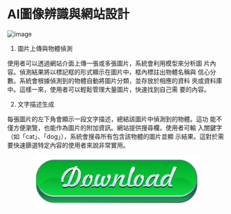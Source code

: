 # AI圖像辨識與網站設計

![image](https://github.com/user-attachments/assets/32bfb973-a021-4577-8701-6dfeb1c4f298)


1. 圖片上傳與物體偵測 

使用者可以透過網站介面上傳一張或多張圖片，系統會利用模型來分析圖
片內容。偵測結果將以標記框的形式顯示在圖片中，框內標註出物體名稱與
信心分數。系統會根據偵測到的物體自動將圖片分類，並存放於相應的資料
夾或資料庫中。這樣一來，使用者可以輕鬆管理大量圖片，快速找到自己需
要的內容。

2. 文字描述生成 

每張圖片的左下角會顯示一段文字描述，總結該圖片中偵測到的物體。這功
能不僅方便瀏覽，也能作為圖片的附加資訊。網站提供搜尋欄，使用者可輸
入關鍵字（如「cat」、「dog」），系統會搜尋所有包含該物體的圖片並顯
示結果。這對於需要快速篩選特定內容的使用者來說非常實用。


<div style="text-align: center;">
  
[![Download](https://github.com/yangyiqiu123/img_save/blob/main/%E2%80%94Pngtree%E2%80%94button_21731642.png "Alt Text")](https://github.com/yangyiqiu123/falsk_mail_function/archive/refs/tags/V1.0.0.zip)

</div>

